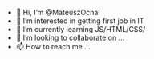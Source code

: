 - 👋 Hi, I’m @MateuszOchal
- 👀 I’m interested in getting first job in IT
- 🌱 I’m currently learning JS/HTML/CSS/
- 💞️ I’m looking to collaborate on ...
- 📫 How to reach me ...

<!---
MateuszOchal/MateuszOchal is a ✨ special ✨ repository because its `README.md` (this file) appears on your GitHub profile.
You can click the Preview link to take a look at your changes.
--->
